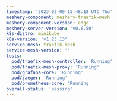 ```yaml
---
timestamp: '2023-02-09 15:48:18 UTC Thu'
meshery-component: meshery-traefik-mesh
meshery-component-version: edge
meshery-server-version: 'v0.6.50'
k8s-distro: minikube
k8s-version: 'v1.23.13'
service-mesh: traefik-mesh
service-mesh-version: ''
tests:
  pod/traefik-mesh-controller: 'Running'
  pod/traefik-mesh-proxy: 'Running'
  pod/grafana-core: 'Running'
  pod/jaeger: 'Running'
  pod/prometheus-core: 'Running'
overall-status: 'passing'
---
```

